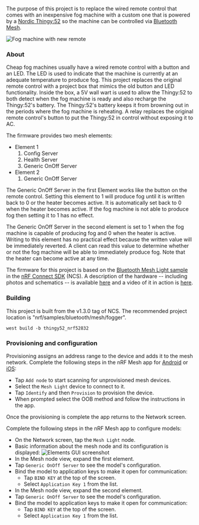 The purpose of this project is to replace the wired remote control that comes with an inexpensive fog machine with a custom one that is powered by a [Nordic Thingy:52](https://www.nordicsemi.com/Software-and-tools/Prototyping-platforms/Nordic-Thingy-52) so the machine can be controlled via [Bluetooth Mesh](https://www.bluetooth.com/learn-about-bluetooth/bluetooth-technology/mesh/).

![Fog machine with new remote](https://user-images.githubusercontent.com/6494431/95821066-1d5f7400-0cde-11eb-9b28-75115d12c02a.jpg)

### About
Cheap fog machines usually have a wired remote control with a button and an LED. The LED is used to indicate that the machine is currently at an adequate temperature to produce fog. This project replaces the original remote control with a project box that mimics the old button and LED functionality. Inside the box, a 5V wall wart is used to allow the Thingy:52 to both detect when the fog machine is ready and also recharge the Thingy:52's battery. The Thingy:52's battery keeps it from browning out in the periods where the fog machine is reheating. A relay replaces the original remote control's button to put the Thingy:52 in control without exposing it to AC.

The firmware provides two mesh elements:
* Element 1
   1. Config Server
   1. Health Server
   1. Generic OnOff Server
* Element 2
   1. Generic OnOff Server

The Generic OnOff Server in the first Element works like the button on the remote control. Setting this element to 1 will produce fog until it is written back to 0 or the heater becomes active. It is automatically set back to 0 when the heater becomes active. If the fog machine is not able to produce fog then setting it to 1 has no effect.

The Generic OnOff Server in the second element is set to 1 when the fog machine is capable of producing fog and 0 when the heater is active. Writing to this element has no practical effect because the written value will be immediately reverted. A client can read this value to determine whether or not the fog machine will be able to immediately produce fog. Note that the heater can become active at any time.

The firmware for this project is based on the [Bluetooth Mesh Light sample](https://github.com/nrfconnect/sdk-nrf/tree/v1.3-branch/samples/bluetooth/mesh/light) in the [nRF Connect SDK](https://www.nordicsemi.com/Software-and-tools/Software/nRF-Connect-SDK) (NCS). A description of the hardware -- including photos and schematics -- is available [here](https://inductivekickback.blogspot.com/) and a video of it in action is [here](https://youtu.be/pDFCyO9CB3A).

### Building
This project is built from the v1.3.0 tag of NCS. The recommended project location is "nrf/samples/bluetooth/mesh/fogger".
```
west build -b thingy52_nrf52832
```

### Provisioning and configuration
Provisioning assigns an address range to the device and adds it to the mesh network. Complete the following steps in the nRF Mesh app for [Android](https://play.google.com/store/apps/details?id=no.nordicsemi.android.nrfmeshprovisioner&hl=en) or [iOS](https://apps.apple.com/us/app/nrf-mesh/id1380726771):
* Tap `Add node` to start scanning for unprovisioned mesh devices.
* Select the `Mesh Light` device to connect to it.
* Tap `Identify` and then `Provision` to provision the device.
* When prompted select the OOB method and follow the instructions in the app.

Once the provisioning is complete the app returns to the Network screen.

Complete the following steps in the nRF Mesh app to configure models:
* On the Network screen, tap the `Mesh Light` node.
* Basic information about the mesh node and its configuration is displayed:
![Elements GUI screenshot](https://user-images.githubusercontent.com/6494431/96958196-9bc3cf00-14b1-11eb-835d-9e62a1cab927.jpg)
* In the Mesh node view, expand the first element.
* Tap `Generic OnOff Server` to see the model's configuration.
* Bind the model to application keys to make it open for communication:
  * Tap `BIND KEY` at the top of the screen.
  * Select `Application Key 1` from the list.
* In the Mesh node view, expand the second element.
* Tap `Generic OnOff Server` to see the model's configuration.
* Bind the model to application keys to make it open for communication:
  * Tap `BIND KEY` at the top of the screen.
  * Select `Application Key 1` from the list.  
